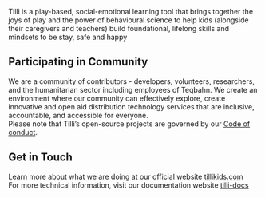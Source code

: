 
Tilli is a play-based, social-emotional learning tool that brings together the joys of play and the power of behavioural science to help kids (alongside their caregivers and teachers) build foundational, lifelong skills and mindsets to be stay, safe and happy

## Participating in Community 
We are a community of contributors - developers, volunteers, researchers, and the humanitarian sector including employees of Teqbahn. We create an environment where our community can effectively explore, create innovative and open aid distribution technology services that are inclusive, accountable, and accessible for everyone. 
<br>Please note that Tilli’s open-source projects are governed by our [Code of conduct](https://tillioss.github.io/tilli-docs/docs/next/code-of-conduct). 
## Get in Touch 
Learn more about what we are doing at our official website [tillikids.com](https://www.tillikids.com/) <br>For more technical information, visit our documentation website [tilli-docs](https://tillioss.github.io/tilli-docs/)
